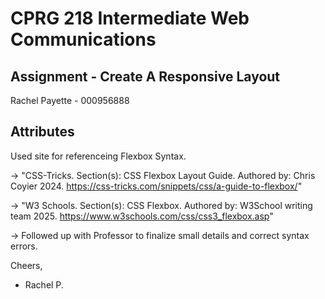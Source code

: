 # CPRG 218 Intermediate Web Communications
## Assignment - Create A Responsive Layout
Rachel Payette - 000956888

## Attributes

Used site for referenceing Flexbox Syntax.

→
"CSS-Tricks. Section(s): CSS Flexbox Layout Guide. Authored by: 
Chris Coyier 2024. 
https://css-tricks.com/snippets/css/a-guide-to-flexbox/"

→
"W3 Schools. Section(s): CSS Flexbox. Authored by: W3School writing team 2025. 
https://www.w3schools.com/css/css3_flexbox.asp"

→
Followed up with Professor to finalize small details and correct syntax errors. 


Cheers, 
- Rachel P. 
